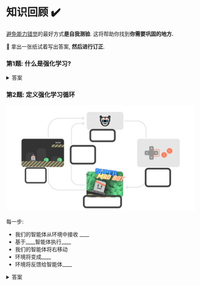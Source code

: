# 知识回顾 ✔️

[避免能力错觉](https://fr.coursera.org/lecture/learning-how-to-learn/illusions-of-competence-BuFzf)的最好方式**是自我测验**. 这将帮助你找到**你需要巩固的地方.**

📝 拿出一张纸试着写出答案, **然后进行订正**.

### 第1题: 什么是强化学习?

<details>
  <summary>答案</summary>
  强化学习是一个解决控制任务(也叫做决策问题)的框架, 通过构建智能体来从环境中学习; 智能体通过重复试验与环境进行交互获得奖罚(奖励或者惩罚)作为独特的反馈.
  <br>
  📖 如果你忘记了, 请查看 👉 https://huggingface.co/blog/deep-rl-intro#a-formal-definition
</details>

### 第2题: 定义强化学习循环

<img src="./assets/rl-loop-ex.jpg" alt="练习强化学习循环"/>

  每一步:
  - 我们的智能体从环境中接收 ____
  - 基于____智能体执行____
  - 我们的智能体将右移动
  - 环境将变成____
  - 环境将反馈给智能体____

<details>
  <summary>答案</summary>
  <img src="./assets/image.png" alt="练习强化学习循环答案">

  每一步:
  - 我们的智能体从环境中接收**状态s0**

  - 基于**状态s0**智能体执行**动作a0**

  - 我们的智能体将右移动

  - 环境将变成**新状态s1**

  - 环境将反馈给智能体**奖励r1**
    

  📖 如果你忘记了, 请查看 👉 https://huggingface.co/blog/deep-rl-intro#the-rl-process
    </details>

